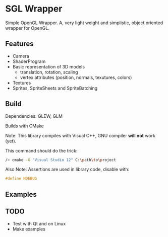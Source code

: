 SGL Wrapper
===========

Simple OpenGL Wrapper. A, very light weight and simplistic, object oriented wrapper for OpenGL.


Features
--------

* Camera
* ShaderProgram
* Basic representation of 3D models
	* translation, rotation, scaling
	* vertex attributes (position, normals, texutures, colors)
* Textures
* Sprites, SpriteSheets and SpriteBatching


Build
-----

Dependencies: GLEW, GLM

Builds with CMake

Note: This library compiles with Visual C++, GNU compiler **will not** work (yet).

This command should do the trick:

```bash
/> cmake -G "Visual Studio 12" C:\path\to\project
```

Also Note: Assertions are used in library code, disable with:

```C++
#define NDEBUG
```

Examples
--------

TODO
----
* Test with Qt and on Linux
* Make examples